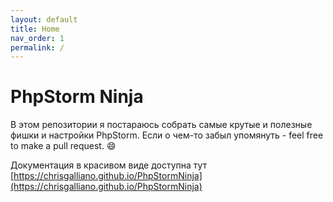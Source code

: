 ```yaml
---
layout: default
title: Home
nav_order: 1
permalink: /
---
```


PhpStorm Ninja
==============

В этом репозитории я постараюсь собрать самые крутые и полезные фишки и настройки PhpStorm.
Если о чем-то забыл упомянуть - feel free to make a pull request. :smile:

Документация в красивом виде доступна тут [https://chrisgalliano.github.io/PhpStormNinja](https://chrisgalliano.github.io/PhpStormNinja)
